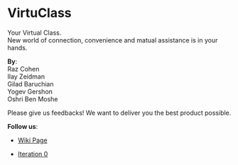 VirtuClass
==========

Your Virtual Class.  
New world of connection, convenience and matual assistance is in your hands.  

__By__:  
Raz Cohen  
Ilay Zeidman  
Gilad Baruchian  
Yogev Gershon  
Oshri Ben Moshe  

Please give us feedbacks! We want to deliver you the best product possible.



__Follow us__:  

- [Wiki Page](https://github.com/ilayze/VirtuClass/wiki)

- [Iteration 0](https://github.com/ilayze/VirtuClass/wiki/VirtuClass--Milestone-0-ZFR)
